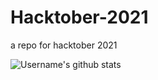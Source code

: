 # Hacktober-2021
a repo for hacktober 2021

<img align="center" src="https://github-readme-stats.vercel.app/api?username=bendabizadam&show_icons=true&theme=dracula&line_height=27" alt="Username's github stats"/>
